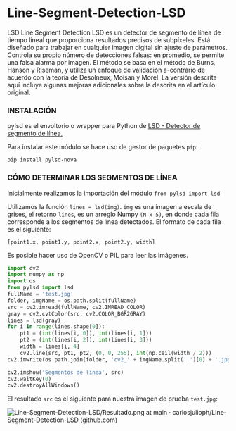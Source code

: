 # Line-Segment-Detection-LSD

LSD Line Segment Detection LSD es un detector de segmento de línea de tiempo lineal que proporciona resultados precisos de subpíxeles. Está diseñado para trabajar en cualquier imagen digital sin ajuste de parámetros. Controla su propio número de detecciones falsas: en promedio, se permite una falsa alarma por imagen. El método se basa en el método de Burns, Hanson y Riseman, y utiliza un enfoque de validación a-contrario de acuerdo con la teoría de Desolneux, Moisan y Morel. La versión descrita aquí incluye algunas mejoras adicionales sobre la descrita en el artículo original.

### INSTALACIÓN

pylsd es el envoltorio o wrapper para Python de [LSD - Detector de segmento de línea.](http://www.ipol.im/pub/art/2012/gjmr-lsd/)

Para instalar este módulo se hace uso de gestor de paquetes `pip`:

```
pip install pylsd-nova
```

### CÓMO DETERMINAR LOS SEGMENTOS DE LÍNEA

Inicialmente realizamos la importación del módulo `from pylsd import lsd`

Utilizamos la función `lines = lsd(img)`. `img` es una imagen a escala de grises, el retorno `lines`, es un arreglo Numpy `(N x 5)`, en donde cada fila corresponde a los segmentos de línea detectados. El formato de cada fila es el siguiente:

```
[point1.x, point1.y, point2.x, point2.y, width]
```

Es posible hacer uso de OpenCV o PIL para leer las imágenes.

```python
import cv2
import numpy as np
import os
from pylsd import lsd
fullName = 'test.jpg'
folder, imgName = os.path.split(fullName)
src = cv2.imread(fullName, cv2.IMREAD_COLOR)
gray = cv2.cvtColor(src, cv2.COLOR_BGR2GRAY)
lines = lsd(gray)
for i in range(lines.shape[0]):
    pt1 = (int(lines[i, 0]), int(lines[i, 1]))
    pt2 = (int(lines[i, 2]), int(lines[i, 3]))
    width = lines[i, 4]
    cv2.line(src, pt1, pt2, (0, 0, 255), int(np.ceil(width / 2)))
cv2.imwrite(os.path.join(folder, 'cv2_' + imgName.split('.')[0] + '.jpg'), src)

cv2.imshow('Segmentos de línea', src)
cv2.waitKey(0)
cv2.destroyAllWindows()
```

El resultado `src` es el siguiente para nuestra imagen de prueba `test.jpg`:

![[Line-Segment-Detection-LSD/Resultado.png at main · carlosjulioph/Line-Segment-Detection-LSD (github.com)](https://github.com/carlosjulioph/Line-Segment-Detection-LSD/blob/main/Imágenes_Readme/Resultado.png)]()
